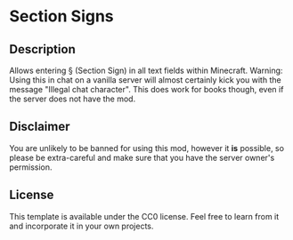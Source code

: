 # Section Signs

## Description

Allows entering § (Section Sign) in all text fields within Minecraft. Warning: Using this in chat on a vanilla server will almost certainly kick you with the message "Illegal chat character".
This does work for books though, even if the server does not have the mod.

## Disclaimer

You are unlikely to be banned for using this mod, however it __is__ possible, so please be extra-careful and make sure that you have the server owner's permission.

## License

This template is available under the CC0 license. Feel free to learn from it and incorporate it in your own projects.
